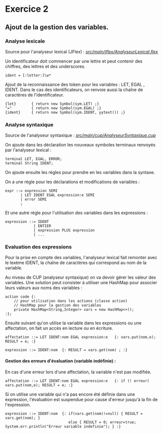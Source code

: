 # Exercice 2

## Ajout de la gestion des variables.

### Analyse lexicale
Source pour l'analyseur lexical (JFlex) : *[src/main/jflex/AnalyseurLexical.flex](src/main/jflex/AnalyseurLexical.flex)*

Un identificateur doit commencer par une lettre et peut contenir des chiffres, des lettres et des underscores.

```JFLEX
ident = [:letter:]\w*
```

Ajout de la reconnaissance des token pour les variables : LET, EGAL , IDENT.
Dans le cas des identificateurs, on renvoie aussi la chaîne de caractères de l'identificateur.

```JFLEX
{let}		{ return new Symbol(sym.LET) ;}
"="			{ return new Symbol(sym.EGAL) ;}
{ident}		{ return new Symbol(sym.IDENT, yytext()) ;}
```

### Analyse syntaxique
Source de l'analyseur syntaxique : *[src/main/cup/AnalyseurSyntaxique.cup](src/main/cup/AnalyseurSyntaxique.cup)*

On ajoute dans les déclaration les nouveaux symboles terminaux renvoyés par l'analyseur lexical :

```
terminal LET, EGAL, ERROR; 
terminal String IDENT;
```

On ajoute ensuite les règles pour prendre en les variables dans la syntaxe.

On a une règle pour les déclarations et modifications de variables :

```
expr ::= expression SEMI
       | LET IDENT EGAL expression:e SEMI
       | error SEMI
	   ;
```

Et une autre règle pour l'utilisation des variables dans les expressions :

```
expression ::= IDENT
             | ENTIER
             | expression PLUS expression
             | ...
```

### Evaluation des expressions
Pour la prise en compte des variables, l'analyseur lexical fait remonter avec le lexème IDENT, 
la chaîne de caractères qui correspond au nom de la variable.

Au niveau de CUP (analyseur syntaxique) on va devoir gérer les valeur des variables. 
Une solution peut consister à utiliser une HashMap pour associer leurs valeurs aux noms des variables : 

```
action code {: 
    // pour utilisation dans les actions (classe action)
	// HashMap pour la gestion des variables
	private HashMap<String,Integer> vars = new HashMap<>();
:};
```

Ensuite suivant qu'on utilise la variable dans les expressions ou une affectation, 
on fait un accès en lecture ou en écriture.

```
affectation ::= LET IDENT:nom EGAL expression:e   {: vars.put(nom,e); RESULT = e; :}
```

```
expression ::= IDENT:nom  {: RESULT = vars.get(nom) ; :}
```

#### Gestion des erreurs d'évaluation (variable indéfinie) : 
En cas d'une erreur lors d'une affectation, la variable n'est pas modifiée.

```
affectation ::= LET IDENT:nom EGAL expression:e   {: if (! erreur) vars.put(nom,e); RESULT = e; :}
```

Si on utilise une variable qui n'a pas encore été définie dans une expression, 
l'évaluation est suspendue pour cause d'erreur jusqu'à la fin de l'expression. 

```
expression ::= IDENT:nom  {: if(vars.get(nom)!=null) { RESULT = vars.get(nom); } 
                             else { RESULT = 0; erreur=true; System.err.println("Erreur variable indefinie"); } :}
```

